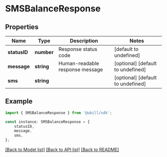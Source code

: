 # SMSBalanceResponse


## Properties

Name | Type | Description | Notes
------------ | ------------- | ------------- | -------------
**statusID** | **number** | Response status code | [default to undefined]
**message** | **string** | Human-readable response message | [optional] [default to undefined]
**sms** | **string** |  | [optional] [default to undefined]

## Example

```typescript
import { SMSBalanceResponse } from '@ubill/sdk';

const instance: SMSBalanceResponse = {
    statusID,
    message,
    sms,
};
```

[[Back to Model list]](../README.md#documentation-for-models) [[Back to API list]](../README.md#documentation-for-api-endpoints) [[Back to README]](../README.md)
